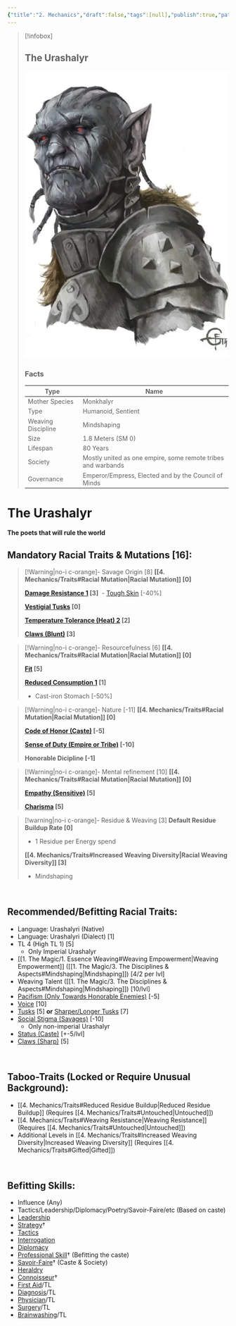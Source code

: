```yaml
---
{"title":"2. Mechanics","draft":false,"tags":[null],"publish":true,"path":"2. The Races/6. The Urashalyr/2. Mechanics.md","permalink":"/2-the-races/6-the-urashalyr/2-mechanics/","PassFrontmatter":true}
---
```


> [!infobox]
> 
> 
> ## **The Urashalyr**
> 
> ![The Urashalyr.webp](../../The%20Urashalyr.webp)
> 
> ### Facts
> 
> | Type | Name |
> | --- | --- |
> | Mother Species | Monkhalyr |
> | Type | Humanoid, Sentient |
> | Weaving Discipline | Mindshaping |
> | Size | 1.8 Meters (SM 0)
> | Lifespan | 80 Years |
> | Society | Mostly united as one empire, some remote tribes and warbands |
> | Governance | Emperor/Empress, Elected and by the Council of Minds |

# **The Urashalyr**
**The poets that will rule the world**
<br>

## Mandatory Racial Traits & Mutations [16]:

> [!Warning|no-i c-orange]- Savage Origin [8]
> **[[4. Mechanics/Traits#Racial Mutation\|Racial Mutation]] [0]**
> 
> **[Damage Resistance 1](https://gurps.fandom.com/wiki/Damage_Resistance "Damage Resistance") [3]**
>  - [Tough Skin](https://gurps.fandom.com/wiki/Tough_Skin) [-40%]
>
> **[Vestigial Tusks](https://gurps.fandom.com/wiki/Vestigial_(if_not_functional)_tail,_horns,_and_wings) [0]**
> 
> **[Temperature Tolerance (Heat) 2](https://gurps.fandom.com/wiki/Temperature_Tolerance) [2]**
>
> **[Claws (Blunt)](https://gurps.fandom.com/wiki/Claws) [3]**
> 

> [!Warning|no-i c-orange]- Resourcefulness [6]
> **[[4. Mechanics/Traits#Racial Mutation\|Racial Mutation]] [0]**
> 
> **[Fit](https://gurps.fandom.com/wiki/Fit) [5]**
> 
> **[Reduced Consumption 1](https://gurps.fandom.com/wiki/Reduced_Consumption) [1]**
> - Cast-iron Stomach [-50%]
> 

> [!Warning|no-i c-orange]- Nature [-11]
> **[[4. Mechanics/Traits#Racial Mutation\|Racial Mutation]] [0]**
> 
> **[Code of Honor (Caste)](https://gurps.fandom.com/wiki/Code_of_Honor) [-5]**
> 
> **[Sense of Duty (Empire or Tribe)](https://gurps.fandom.com/wiki/Sense_of_Duty) [-10]**
> 
> **Honorable Dicipline [-1]**
>

> [!Warning|no-i c-orange]- Mental refinement [10]
> **[[4. Mechanics/Traits#Racial Mutation\|Racial Mutation]] [0]**
> 
> **[Empathy (Sensitive)](https://gurps.fandom.com/wiki/Empathy) [5]**
> 
> **[Charisma](https://gurps.fandom.com/wiki/Charisma) [5]**
> 

> [!warning|no-i c-orange]- Residue & Weaving [3]
> **Default Residue Buildup Rate [0]**
> - 1 Residue per Energy spend
> 
> **[[4. Mechanics/Traits#Increased Weaving Diversity\|Racial Weaving Diversity]] [3]**
> - Mindshaping
>

<br>

## Recommended/Befitting Racial Traits:
- Language: Urashalyri (Native)
- Language: Urashalyri (Dialect) [1]
- TL 4 (High TL 1) [5]
  - Only Imperial Urashalyr
- [[1. The Magic/1. Essence Weaving#Weaving Empowerment\|Weaving Empowerment]] ([[1. The Magic/3. The Disciplines & Aspects#Mindshaping\|Mindshaping]]) [4/2 per lvl]
- Weaving Talent ([[1. The Magic/3. The Disciplines & Aspects#Mindshaping\|Mindshaping]]) [10/lvl]
- [Pacifism (Only Towards Honorable Enemies)](https://gurps.fandom.com/wiki/Pacifism) [-5]
- [Voice](https://gurps.fandom.com/wiki/Voice) [10]
- [Tusks](https://gurps.fandom.com/wiki/Striker) [5] **or** [Sharper/Longer Tusks](https://gurps.fandom.com/wiki/Striker) [7]
- [Social Stigma (Savages)](https://gurps.fandom.com/wiki/Social_Stigma) [-10]
  - Only non-imperial Urashalyr
- [Status (Caste)](https://gurps.fandom.com/wiki/Status) [+-5/lvl]
- [Claws (Sharp)](https://gurps.fandom.com/wiki/Claws) [5]

<br>

## Taboo-Traits (Locked or Require Unusual Background):
- [[4. Mechanics/Traits#Reduced Residue Buildup\|Reduced Residue Buildup]] (Requires [[4. Mechanics/Traits#Untouched\|Untouched]])
- [[4. Mechanics/Traits#Weaving Resistance\|Weaving Resistance]] (Requires [[4. Mechanics/Traits#Untouched\|Untouched]])
- Additional Levels in [[4. Mechanics/Traits#Increased Weaving Diversity\|Increased Weaving Diversity]] (Requires [[4. Mechanics/Traits#Gifted\|Gifted]])

<br>



## Befitting Skills:
- Influence (Any)
- Tactics/Leadership/Diplomacy/Poetry/Savoir-Faire/etc (Based on caste)
- [Leadership](https://gurps.fandom.com/wiki/Leadership "Leadership")
- [Strategy](https://gurps.fandom.com/wiki/Strategy "Strategy")†
- [Tactics](https://gurps.fandom.com/wiki/Tactics "Tactics")
- [Interrogation](https://gurps.fandom.com/wiki/Interrogation "Interrogation")
- [Diplomacy](https://gurps.fandom.com/wiki/Diplomacy "Diplomacy")
- [Professional Skill](https://gurps.fandom.com/wiki/Professional_Skill "Professional Skill")† (Befitting the caste)
- [Savoir-Faire](https://gurps.fandom.com/wiki/Savoir-Faire "Savoir-Faire")† (Caste & Society)
- [Heraldry](https://gurps.fandom.com/wiki/Heraldry "Heraldry")
- [Connoisseur](https://gurps.fandom.com/wiki/Connoisseur "Connoisseur")†
- [First Aid](https://gurps.fandom.com/wiki/First_Aid "First Aid")/TL
- [Diagnosis](https://gurps.fandom.com/wiki/Diagnosis "Diagnosis")/TL
- [Physician](https://gurps.fandom.com/wiki/Physician "Physician")/TL
- [Surgery](https://gurps.fandom.com/wiki/Surgery "Surgery")/TL
- [Brainwashing](https://gurps.fandom.com/wiki/Brainwashing "Brainwashing")/TL



